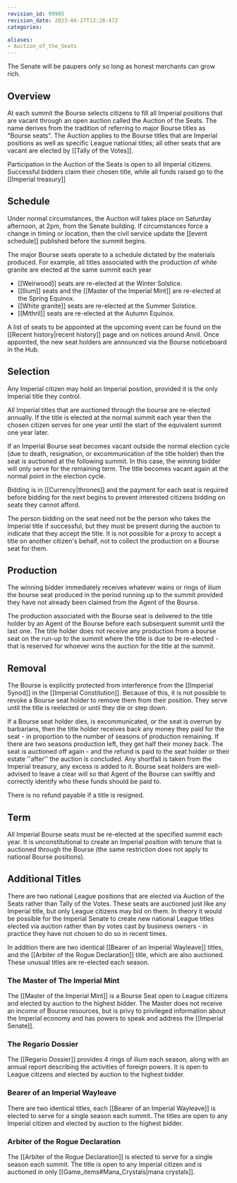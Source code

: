 ```yaml
---
revision_id: 99905
revision_date: 2023-04-27T13:28:47Z
categories:

aliases:
- Auction_of_the_Seats
---
```


The Senate will be paupers only so long as honest merchants can grow rich.

## Overview
At each summit the Bourse selects citizens to fill all Imperial positions that are vacant through an open auction called the Auction of the Seats. The name derives from the tradition of referring to major Bourse titles as "Bourse seats". The Auction applies to the Bourse titles that are Imperial positions as well as specific League national titles; all other seats that are vacant are elected by [[Tally of the Votes]].

Participation in the Auction of the Seats is open to all Imperial citizens. Successful bidders claim their chosen title, while all funds raised go to the [[Imperial treasury]] 

## Schedule
Under normal circumstances, the Auction will takes place on Saturday afternoon, at 2pm, from the Senate building. If circumstances force a change in timing or location, then the civil service update the [[event schedule]] published before the summit begins.

The major Bourse seats operate to a schedule dictated by the materials produced. For example, all titles associated with the production of white granite are elected at the same summit each year 

* [[Weirwood]] seats are re-elected at the Winter Solstice.
* [[Ilium]] seats and the [[Master of the Imperial Mint]] are re-elected at the Spring Equinox.
* [[White granite]] seats are re-elected at the Summer Solstice.
* [[Mithril]] seats are re-elected at the Autumn Equinox.

A list of seats to be appointed at the upcoming event can be found on the [[Recent history|recent history]] page and on notices around Anvil. Once appointed, the new seat holders are announced via the Bourse noticeboard in the Hub.

## Selection
Any Imperial citizen may hold an Imperial position, provided it is the only Imperial title they control.

All Imperial titles that are auctioned through the bourse are re-elected annually. If the title is elected at the normal summit each year then the chosen citizen serves for one year until the start of the equivalent summit one year later.

If an Imperial Bourse seat becomes vacant outside the normal election cycle (due to death, resignation, or excommunication of the title holder) then the seat is auctioned at the following summit. In this case, the winning bidder will only serve for the remaining term. The title becomes vacant again at the normal point in the election cycle.

Bidding is in [[Currency|thrones]] and the payment for each seat is required before bidding for the next begins to prevent interested citizens bidding on seats they cannot afford.

The person bidding on the seat need not be the person who takes the Imperial title if successful, but they must be present during the auction to indicate that they accept the title. It is not possible for a proxy to accept a title on another citizen's behalf, not to collect the production on a Bourse seat for them.

## Production
The winning bidder immediately receives whatever wains or rings of ilium the bourse seat produced in the period running up to the summit provided they have not already been claimed from the Agent of the Bourse.

The production associated with the Bourse seat is delivered to the title holder by an Agent of the Bourse before each subsequent summit until the last one. The title holder does not receive any production from a bourse seat on the run-up to the summit where the title is due to be re-elected - that is reserved for whoever wins the auction for the title at the summit.

## Removal
The Bourse is explicitly protected from interference from the [[Imperial Synod]] in the [[Imperial Constitution]]. Because of this, it is not possible to revoke a Bourse seat holder to remove them from their position. They serve until the title is reelected or until they die or step down.

If a Bourse seat holder dies, is excommunicated, or the seat is overrun by barbarians, then the title holder receives back any money they paid for the seat - in proportion to the number of seasons of production remaining. If there are two seasons production left, they get half their money back. The seat is auctioned off again - and the refund is paid to the seat holder or their estate ''after'' the auction is concluded. Any shortfall is taken from the Imperial treasury, any excess is added to it. Bourse seat holders are well-advised to leave a clear will so that Agent of the Bourse can swiftly and correctly identify who these funds should be paid to.

There is no refund payable if a title is resigned.

## Term
All Imperial Bourse seats must be re-elected at the specified summit each year. It is unconstitutional to create an Imperial position with tenure that is auctioned through the Bourse (the same restriction does not apply to national Bourse positions).

## Additional Titles
There are two national League positions that are elected via Auction of the Seats rather than Tally of the Votes. These seats are auctioned just like any Imperial title, but only League citizens may bid on them. In theory it would be possible for the Imperial Senate to create new national League titles elected via auction rather than by votes cast by business owners - in practice they have not chosen to do so in recent times.

In addition there are two identical [[Bearer of an Imperial Wayleave]] titles, and the [[Arbiter of the Rogue Declaration]] title, which are also auctioned. These unusual titles are re-elected each season.

### The Master of The Imperial Mint
The [[Master of the Imperial Mint]] is a Bourse Seat open to League citizens and elected by auction to the highest bidder. The Master does not receive an income of Bourse resources, but is privy to privileged information about the Imperial economy and has powers to speak and address the [[Imperial Senate]].

### The Regario Dossier
The [[Regario Dossier]] provides 4 rings of ilium each season, along with an annual report describing the activities of foreign powers. It is open to League citizens and elected by auction to the highest bidder.

### Bearer of an Imperial Wayleave
There are two identical titles, each [[Bearer of an Imperial Wayleave]] is elected to serve for a single season each summit. The titles are open to any Imperial citizen and elected by auction to the highest bidder.

### Arbiter of the Rogue Declaration
The [[Arbiter of the Rogue Declaration]] is elected to serve for a single season each summit. The title is open to any Imperial citizen and is auctioned in only [[Game_items#Mana_Crystals|mana crystals]].

